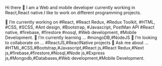 Hi there 👋
I am a Web and mobile developer currently working in React,React native.I like to work on different programming projects.

🔭 I’m currently working on
#React,
#React Redux,
#Redux Toolkit, 
#HTML, 
#CSS,
#SCSS,
#Ant design,
#Bootstrap,
#Javascript,
PostMan
API
#React native,
#firebase,
#firestore
#nosql,
#Web development,
#Mobile Development.
🌱 I’m currently learning ...
#mongoDB,#NodeJS
👯 I’m looking to collaborate on ... #ReactJS,#ReactNative projects
💬 Ask me about ...
#HTML,#CSS,#Bootstrap,#Javascript,#React js,#React Redux,#Next js,#firebase,#firestore,#Nosql,#Node js,#Express js,#Mongodb,#Databases,#Web development,#Mobile Development.

